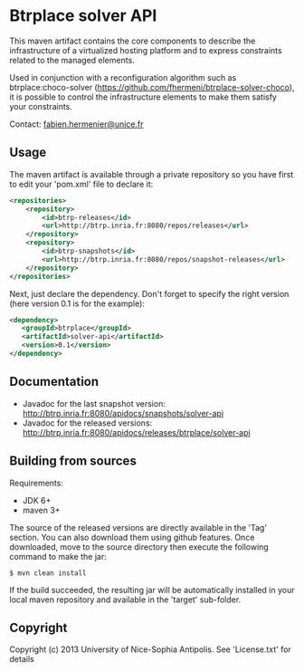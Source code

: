 # Btrplace solver API #

This maven artifact contains the core components to describe the infrastructure
of a virtualized hosting platform and to express constraints related to the
managed elements.

Used in conjunction with a reconfiguration algorithm such as btrplace:choco-solver
(https://github.com/fhermeni/btrplace-solver-choco), it is possible to control
the infrastructure elements to make them satisfy your constraints.

Contact: fabien.hermenier@unice.fr

## Usage ##

The maven artifact is available through a private repository
so you have first to edit your 'pom.xml' file to declare it:

```xml
<repositories>
    <repository>
        <id>btrp-releases</id>
        <url>http://btrp.inria.fr:8080/repos/releases</url>
    </repository>
    <repository>
        <id>btrp-snapshots</id>
        <url>http://btrp.inria.fr:8080/repos/snapshot-releases</url>
    </repository>
</repositories>
```

Next, just declare the dependency. Don't forget to specify the right version
(here version 0.1 is for the example):

```xml
<dependency>
   <groupId>btrplace</groupId>
   <artifactId>solver-api</artifactId>
   <version>0.1</version>
</dependency>
```

## Documentation ##

* Javadoc for the last snapshot version: http://btrp.inria.fr:8080/apidocs/snapshots/solver-api
* Javadoc for the released versions: http://btrp.inria.fr:8080/apidocs/releases/btrplace/solver-api

## Building from sources ##

Requirements:
* JDK 6+
* maven 3+

The source of the released versions are directly available in the 'Tag' section.
You can also download them using github features.
Once downloaded, move to the source directory then execute the following command
to make the jar:

    $ mvn clean install


If the build succeeded, the resulting jar will be automatically
installed in your local maven repository and available in the 'target' sub-folder.


## Copyright ##
Copyright (c) 2013 University of Nice-Sophia Antipolis. See 'License.txt' for details